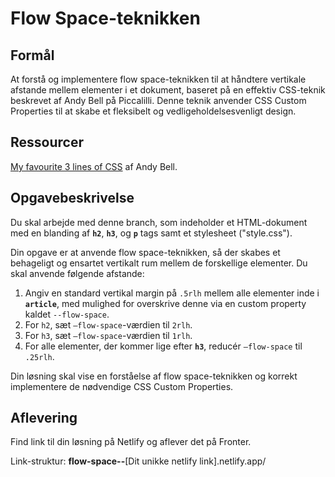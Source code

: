 # **Flow Space-teknikken**

## Formål

At forstå og implementere flow space-teknikken til at håndtere vertikale afstande mellem elementer i et dokument, baseret på en effektiv CSS-teknik beskrevet af Andy Bell på Piccalilli. Denne teknik anvender CSS Custom Properties til at skabe et fleksibelt og vedligeholdelsesvenligt design.

## **Ressourcer**

[My favourite 3 lines of CSS](https://piccalil.li/blog/my-favourite-3-lines-of-css/) af Andy Bell.

## Opgavebeskrivelse

Du skal arbejde med denne branch, som indeholder et HTML-dokument med en blanding af **`h2`**, **`h3`**, og **`p`** tags samt et stylesheet ("style.css").

Din opgave er at anvende flow space-teknikken, så der skabes et behageligt og ensartet vertikalt rum mellem de forskellige elementer. Du skal anvende følgende afstande:

1. Angiv en standard vertikal margin på `.5rlh` mellem alle elementer inde i **`article`**, med mulighed for overskrive denne via en custom property kaldet `--flow-space`.
2. For `h2`, sæt `—flow-space`-værdien til `2rlh`.
3. For `h3`, sæt `—flow-space`-værdien til `1rlh`.
4. For alle elementer, der kommer lige efter **`h3`**, reducér `—flow-space` til `.25rlh`.

Din løsning skal vise en forståelse af flow space-teknikken og korrekt implementere de nødvendige CSS Custom Properties.

## Aflevering

Find link til din løsning på Netlify og aflever det på Fronter.

Link-struktur: **flow-space--**[Dit unikke netlify link].netlify.app/
